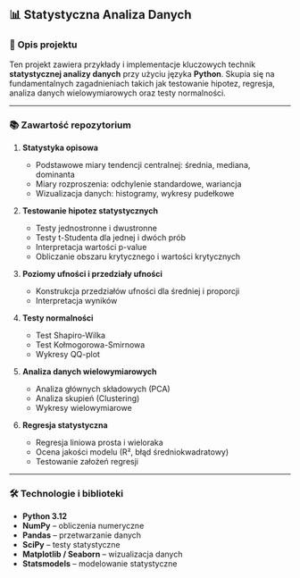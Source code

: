 ## 📊 **Statystyczna Analiza Danych**  

### 📝 **Opis projektu**  
Ten projekt zawiera przykłady i implementacje kluczowych technik **statystycznej analizy danych** przy użyciu języka **Python**. Skupia się na fundamentalnych zagadnieniach takich jak testowanie hipotez, regresja, analiza danych wielowymiarowych oraz testy normalności. 

---

### 📚 **Zawartość repozytorium**  

1. **Statystyka opisowa**  
   - Podstawowe miary tendencji centralnej: średnia, mediana, dominanta  
   - Miary rozproszenia: odchylenie standardowe, wariancja  
   - Wizualizacja danych: histogramy, wykresy pudełkowe  

2. **Testowanie hipotez statystycznych**  
   - Testy jednostronne i dwustronne  
   - Testy t-Studenta dla jednej i dwóch prób  
   - Interpretacja wartości p-value  
   - Obliczanie obszaru krytycznego i wartości krytycznych  

3. **Poziomy ufności i przedziały ufności**  
   - Konstrukcja przedziałów ufności dla średniej i proporcji  
   - Interpretacja wyników  

4. **Testy normalności**  
   - Test Shapiro-Wilka  
   - Test Kołmogorowa-Smirnowa  
   - Wykresy QQ-plot  

5. **Analiza danych wielowymiarowych**  
   - Analiza głównych składowych (PCA)  
   - Analiza skupień (Clustering)  
   - Wykresy wielowymiarowe  

6. **Regresja statystyczna**  
   - Regresja liniowa prosta i wieloraka  
   - Ocena jakości modelu (R², błąd średniokwadratowy)  
   - Testowanie założeń regresji  

---

### 🛠️ **Technologie i biblioteki**  
- **Python 3.12**  
- **NumPy** – obliczenia numeryczne  
- **Pandas** – przetwarzanie danych  
- **SciPy** – testy statystyczne  
- **Matplotlib / Seaborn** – wizualizacja danych  
- **Statsmodels** – modelowanie statystyczne  
